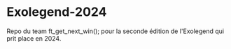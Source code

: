 # Exolegend-2024
Repo du team ft_get_next_win(); pour la seconde édition de l'Exolegend qui prit place en 2024.
